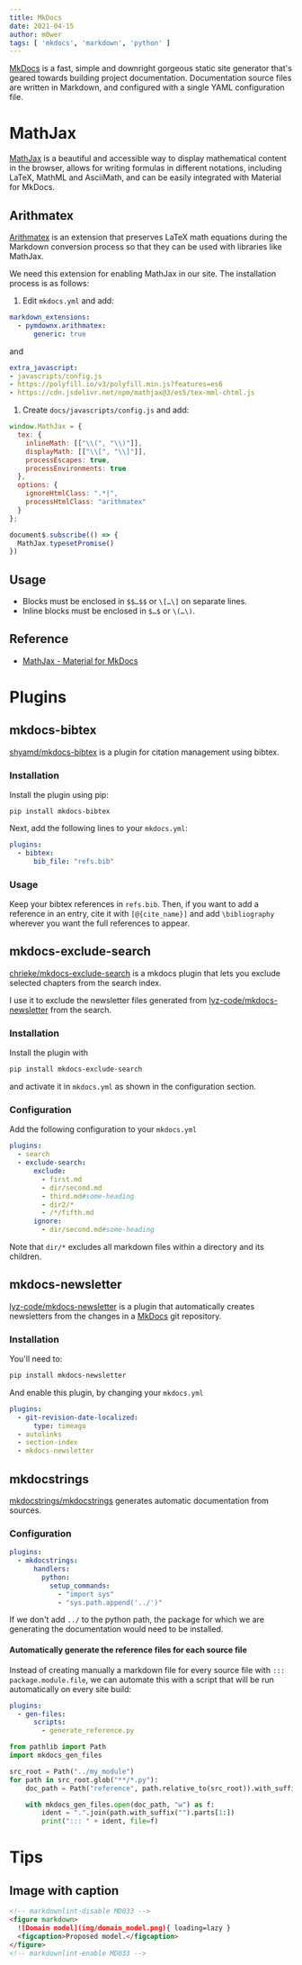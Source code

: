 ```yaml
---
title: MkDocs
date: 2021-04-15
author: m0wer
tags: [ 'mkdocs', 'markdown', 'python' ]
---
```


[MkDocs](https://www.mkdocs.org/) is a fast, simple and downright gorgeous
static site generator that's
geared towards building project documentation. Documentation source files are
written in Markdown, and configured with a single YAML configuration file.

# MathJax

[MathJax](https://www.mathjax.org/) is a beautiful and accessible way to
display mathematical content in the browser, allows for writing formulas in
different notations, including LaTeX, MathML and AsciiMath, and can be easily
integrated with Material for MkDocs.

## Arithmatex

[Arithmatex](https://facelessuser.github.io/pymdown-extensions/extensions/arithmatex/)
is an extension that preserves LaTeX math equations during the Markdown
conversion process so that they can be used with libraries like MathJax.

We need this extension for enabling MathJax in our site. The installation
process is as follows:

1. Edit `mkdocs.yml` and add:
  ```yaml
  markdown_extensions:
    - pymdownx.arithmatex:
        generic: true
  ```
  and
  ```yaml
  extra_javascript:
  - javascripts/config.js
  - https://polyfill.io/v3/polyfill.min.js?features=es6
  - https://cdn.jsdelivr.net/npm/mathjax@3/es5/tex-mml-chtml.js
  ```
1. Create `docs/javascripts/config.js` and add:
  ```javascript
  window.MathJax = {
    tex: {
      inlineMath: [["\\(", "\\)"]],
      displayMath: [["\\[", "\\]"]],
      processEscapes: true,
      processEnvironments: true
    },
    options: {
      ignoreHtmlClass: ".*|",
      processHtmlClass: "arithmatex"
    }
  };

  document$.subscribe(() => {
    MathJax.typesetPromise()
  })
  ```
## Usage

* Blocks must be enclosed in `$$…$$` or `\[…\]` on separate lines.
* Inline blocks must be enclosed in `$…$` or `\(…\)`.

## Reference

* [MathJax - Material for MkDocs](https://squidfunk.github.io/mkdocs-material/reference/mathjax/)

# Plugins

## mkdocs-bibtex

[shyamd/mkdocs-bibtex](https://github.com/shyamd/mkdocs-bibtex) is a plugin for
citation management using bibtex.

### Installation

Install the plugin using pip:

```
pip install mkdocs-bibtex
```

Next, add the following lines to your `mkdocs.yml`:

```yml
plugins:
  - bibtex:
      bib_file: "refs.bib"
```

### Usage

Keep your bibtex references in `refs.bib`. Then, if you want to add a reference
in an entry, cite it with `[@{cite_name}]` and add `\bibliography` wherever you
want the full references to appear.

## mkdocs-exclude-search

[chrieke/mkdocs-exclude-search](https://github.com/chrieke/mkdocs-exclude-search)
is a mkdocs plugin that lets you exclude selected chapters from the search
index.

I use it to exclude the newsletter files generated from [lyz-code/mkdocs-newsletter](https://github.com/lyz-code/mkdocs-newsletter) from the search.

### Installation

Install the plugin with

```bash
pip install mkdocs-exclude-search

```

and activate it in `mkdocs.yml` as shown in the configuration section.

### Configuration

Add the following configuration to your `mkdocs.yml`

```yaml
plugins:
  - search
  - exclude-search:
      exclude:
        - first.md
        - dir/second.md
        - third.md#some-heading
        - dir2/*
        - /*/fifth.md
      ignore:
        - dir/second.md#some-heading
```

Note that `dir/*` excludes all markdown files within a directory and its
children.

## mkdocs-newsletter

[lyz-code/mkdocs-newsletter](https://github.com/lyz-code/mkdocs-newsletter)
is a plugin that automatically creates newsletters from the changes in
a [MkDocs](mkdocs) git repository.

### Installation

You'll need to:

```bash
pip install mkdocs-newsletter
```

And enable this plugin, by changing your `mkdocs.yml`

```yaml
plugins:
  - git-revision-date-localized:
      type: timeago
  - autolinks
  - section-index
  - mkdocs-newsletter
```

## mkdocstrings

[mkdocstrings/mkdocstrings](https://github.com/mkdocstrings/mkdocstrings)
generates automatic documentation from sources.

### Configuration

```yaml
plugins:
  - mkdocstrings:
      handlers:
        python:
          setup_commands:
            - "import sys"
            - "sys.path.append('../')"
```

If we don't add `../` to the python path, the package for which we are
generating the documentation would need to be installed.

#### Automatically generate the reference files for each source file

Instead of creating manually a markdown file for every source file with
`::: package.module.file`, we can automate this with a script that will be
run automatically on every site build:

```yaml
plugins:
  - gen-files:
      scripts:
        - generate_reference.py
```

```python
from pathlib import Path
import mkdocs_gen_files

src_root = Path("../my_module")
for path in src_root.glob("**/*.py"):
    doc_path = Path("reference", path.relative_to(src_root)).with_suffix(".md")

    with mkdocs_gen_files.open(doc_path, "w") as f:
        ident = ".".join(path.with_suffix("").parts[1:])
        print("::: " + ident, file=f)
```

# Tips

## Image with caption

```markdown
<!-- markdownlint-disable MD033 -->
<figure markdown>
  ![Domain model](img/domain_model.png){ loading=lazy }
  <figcaption>Proposed model.</figcaption>
</figure>
<!-- markdownlint-enable MD033 -->
```
